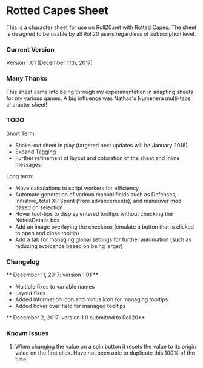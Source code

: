 # Rotted Capes Sheet

This is a character sheet for use on Roll20.net with Rotted Capes. The sheet is designed to be usable by all Roll20 users regardless of subscription level.

### Current Version
Version 1.01 (December 11th, 2017) 

### Many Thanks	
This sheet came into being through my experimentation in adapting sheets for my various games.  A big influence was Nathas's Numenera multi-tabs character sheet!

### TODO

Short Term:

* Shake-out sheet in play (targeted next updates will be January 2018)
* Expand Tagging
* Further refinement of layout and coloration of the sheet and inline messages

Long term:

* Move calculations to script workers for efficiency
* Automate generation of various manual fields such as Defenses, Initiative, total XP Spent (from advancements), and maneuver mod based on selection
* Hover tool-tips to display entered tooltips without checking the Notes\Details box
* Add an image overlaying the checkbox (emulate a button that is clicked to open and close tooltip)
* Add a tab for managing global settings for further automation (such as reducing avoidance based on being larger)
	
### Changelog
** December 11, 2017: version 1.01 ** 
* Multiple fixes to variable names
* Layout fixes
* Added information icon and minus icon for managing tooltips
* Added hover over field for managed tooltips

** December 2, 2017: version 1.0 submitted to Roll20** 

### Known Issues
1) When changing the value on a spin button it resets the value to its origin value on the first click.  Have not been able to duplicate this 100% of the time.
